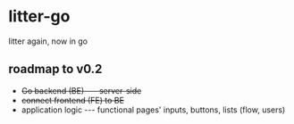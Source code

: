 # litter-go
litter again, now in go

## roadmap to v0.2
+ ~~Go backend (BE) --- server-side~~
+ ~~connect frontend (FE) to BE~~
+ application logic --- functional pages' inputs, buttons, lists (flow, users)
